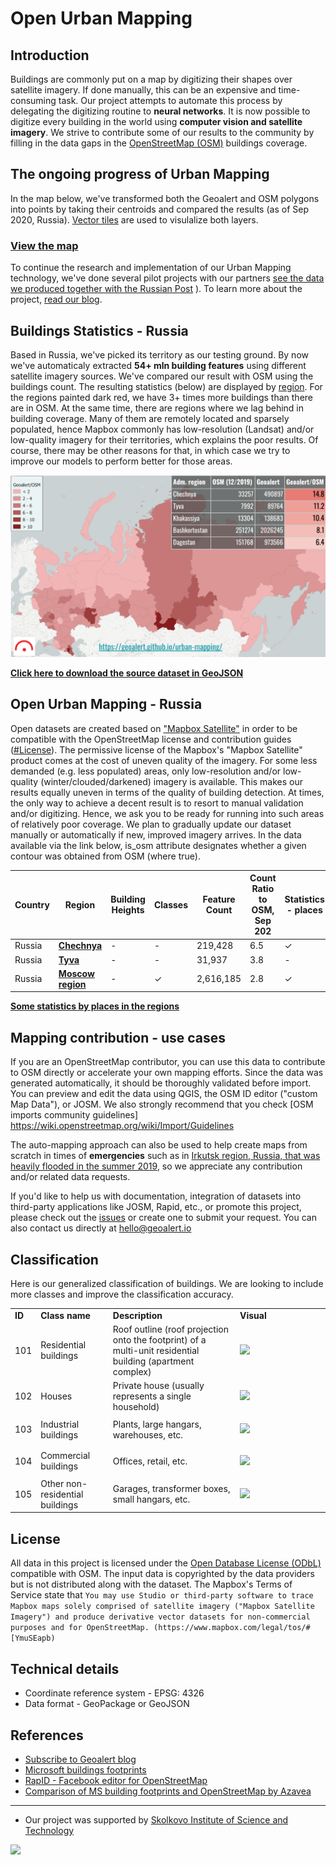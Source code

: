# Open Urban Mapping

Introduction
------------
Buildings are commonly put on a map by digitizing their shapes over satellite imagery. If done manually, this can be an expensive and time-consuming task. Our project attempts to automate this process by delegating the digitizing routine to **neural networks**. It is now possible to digitize every building in the world using **computer vision and satellite imagery**. We strive to contribute some of our results to the community by filling in the data gaps in the [OpenStreetMap (OSM)](https://www.openstreetmap.org) buildings coverage.      

## The ongoing progress of Urban Mapping

In the map below, we've transformed both the Geoalert and OSM polygons into points by taking their centroids and compared the results (as of Sep 2020, Russia). [Vector tiles](https://en.wikipedia.org/wiki/Vector_tiles) are used to visulalize both layers.

### [View the map](https://geoalert.github.io/urban-mapping/) 


To continue the research and implementation of our Urban Mapping teсhnology, we've done several pilot projects with our partners [see the data we produced together with the Russian Post](https://github.com/Geoalert/vidnoe_benchmark) ). To learn more about the project, [read our blog](https://medium.com/geoalert-platform-urban-monitoring/urban-mapping-54-m-buildings-in-russia-10dc942ac2c4).


## Buildings Statistics - Russia

Based in Russia, we've picked its territory as our testing ground. By now we've automaticaly extracted **54+ mln building features** using different satellite imagery sources. We've compared our result with OSM using the buildings count. The resulting statistics (below) are displayed by [region](https://en.wikipedia.org/wiki/Federal_subjects_of_Russia). For the regions painted dark red, we have 3+ times more buildings than there are in OSM. At the same time, there are regions where we lag behind in building coverage. Many of them are remotely located and sparsely populated, hence Mapbox commonly has low-resolution (Landsat) and/or low-quality imagery for their territories, which explains the poor results. Of course, there may be other reasons for that, in which case we try to improve our models to perform better for those areas.   

![**Building count ratio Geoalert/OSM - Russia, by region**](src/images/comparison_OSM-Geoalert.png)

[**Click here to download the source dataset in GeoJSON**](https://github.com/Geoalert/urban-mapping/blob/master/russia_regions_stats.geojson)


## Open Urban Mapping - Russia

Open datasets are created based on ["Mapbox Satellite"](https://www.mapbox.com/maps/satellite) in order to be compatible with the OpenStreetMap license and contribution guides ([#License](#license)).
The permissive license of the Mapbox's "Mapbox Satellite" product comes at the cost of uneven quality of the imagery. For some less demanded (e.g. less populated) areas, only low-resolution and/or low-quality (winter/clouded/darkened) imagery is available. This makes our results equally uneven in terms of the quality of building detection. At times, the only way to achieve a decent result is to resort to manual validation and/or digitizing. Hence, we ask you to be ready for running into such areas of relatively poor coverage. We plan to gradually update our dataset manually or automatically if new, improved imagery arrives. In the data available via the link below, is_osm attribute designates whether a given contour was obtained from OSM (where true).

|Country|Region|Building Heights| Classes |Feature Count| Count Ratio to OSM, Sep 202| Statistics - places | Format | Size (unzipped) |
|-------------|------------|----------|----------|-----------|------------|------------|----------|-------------|
|Russia|[**Chechnya**](https://bit.ly/30voBD4)| - | - | 219,428| 6.5 | ✓ | GeoPackage | 50Mb |
|Russia|[**Tyva**](https://bit.ly/3lEh6l8)| - | - | 31,937| 3.8 | - | GeoPackage | 8Mb |
|Russia|[**Moscow region**](https://bit.ly/2T6R5P8)| - | ✓ | 2,616,185 | 2.8 | ✓ | GeoPackage | 661Mb |

[**Some statistics by places in the regions**](https://bit.ly/36wstr4)

## Mapping contribution - use cases
If you are an OpenStreetMap contributor, you can use this data to contribute to OSM directly or accelerate your own mapping efforts. Since the data was generated automatically, it should be thoroughly validated before import. You can preview and edit the data using QGIS, the OSM ID editor ("custom Map Data"), or JOSM. We also strongly recommend that you check [OSM imports community guidelines] https://wiki.openstreetmap.org/wiki/Import/Guidelines

The auto-mapping approach can also be used to help create maps from scratch in times of **emergencies** such as in [Irkutsk region, Russia, that was heavily flooded in the summer 2019](https://geoalert.github.io/Irkutsk-flood/), so we appreciate any contribution and/or related data requests.

If you'd like to help us with documentation, integration of datasets into third-party applications like JOSM, Rapid, etc., or promote this project, please check out the [issues](https://github.com/Geoalert/urban-mapping/issues) or create one to submit your request. You can also contact us directly at [hello@geoalert.io](mailto:hello@geoalert.io)

## Classification
Here is our generalized classification of buildings. We are looking to include more classes and improve the classification accuracy.

<table>
  <tr>
   <td><strong>ID</strong>
   </td>
   <td><strong>Class name</strong>
   </td>
   <td><strong>Description</strong>
   </td>
   <td width="130px"><strong>Visual</strong>
   </td>
  </tr>

  <tr>
   <td><p style="text-align: right">
101</p>

   </td>
   <td>Residential buildings
   </td>
   <td>Roof outline (roof projection onto the footprint) of a multi-unit residential building (apartment complex)
   </td>
   <td><img src="https://aeronetlab.space/img/class_img/101.png"/>
   </td>
  </tr>
 
  <tr>
   <td><p style="text-align: right">
102</p>

   </td>
   <td>Houses
   </td>
   <td>
    Private house (usually represents a single household)
   </td>
   <td><img src="https://aeronetlab.space/img/class_img/102.png" />
   </td>
  </tr>
 
 <tr>
   <td><p style="text-align: right">
103</p>

   </td>
   <td>Industrial buildings
   </td>
   <td>Plants, large hangars, warehouses, etc.
   </td>
   <td><img src="https://aeronetlab.space/img/class_img/103.png" />
   </td>
  </tr>
  
  
 <tr>
   <td><p style="text-align: right">
104</p>

   </td>
   <td>Commercial buildings
   </td>
   <td>Offices, retail, etc.
   </td>
   <td><img src="https://aeronetlab.space/img/class_img/104.png" />
   </td>
  </tr>

  <tr>
   <td><p style="text-align: right">
105</p>

   </td>
   <td>Other non-residential buildings
   </td>
   <td>Garages, transformer boxes, small hangars, etc.
   </td>
   <td><img src="https://aeronetlab.space/img/class_img/105.jpg" />
   </td>
  </tr>
 </table>

## License
All data in this project is licensed under the [Open Database License (ODbL)](https://opendatacommons.org/licenses/odbl/) compatible with OSM.
The input data is copyrighted by the data providers but is not distributed along with the dataset. The Mapbox's Terms of Service state that
```You may use Studio or third-party software to trace Mapbox maps solely comprised of satellite imagery ("Mapbox Satellite Imagery") and produce derivative vector datasets for non-commercial purposes and for OpenStreetMap. (https://www.mapbox.com/legal/tos/#[YmuSEapb)```

## Technical details
* Coordinate reference system - EPSG: 4326
* Data format - GeoPackage or GeoJSON


## References
* [Subscribe to Geoalert blog](https://medium.com/@geoalert)
* [Microsoft buildings footprints](https://github.com/microsoft/USBuildingFootprints)
* [RapID - Facebook editor for OpenStreetMap](https://github.com/facebookincubator/RapiD)
* [Comparison of MS building footprints and OpenStreetMap by Azavea](https://demos.azavea.com/building-footprint-comparison/)
---------------------------
* Our project was supported by [Skolkovo Institute of Science and Technology](https://www.skoltech.ru/en)

<image src="https://cdn.skoltech.ru/img/logo.png" width="190">
